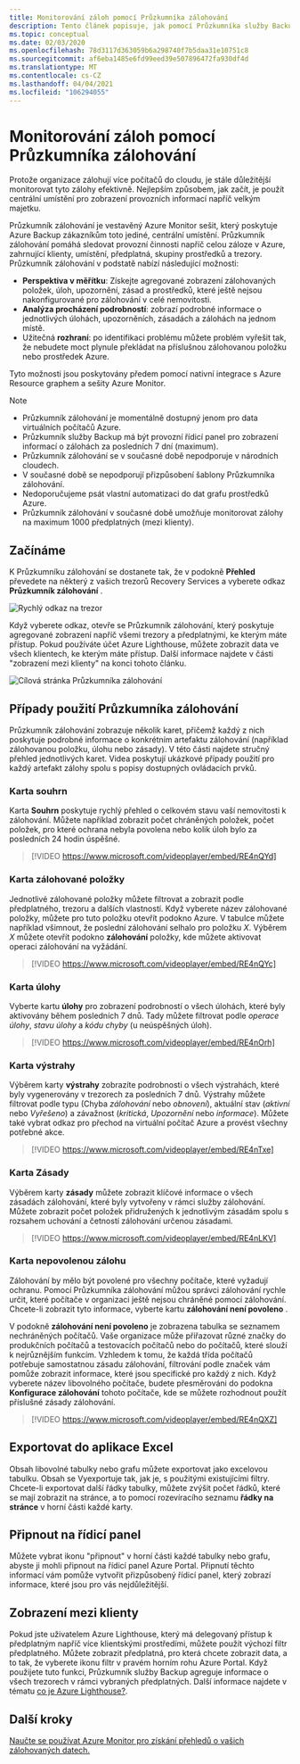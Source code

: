 ```yaml
---
title: Monitorování záloh pomocí Průzkumníka zálohování
description: Tento článek popisuje, jak pomocí Průzkumníka služby Backup provádět sledování záloh v reálném čase napříč trezory, předplatnými, oblastmi a klienty.
ms.topic: conceptual
ms.date: 02/03/2020
ms.openlocfilehash: 78d3117d363059b6a298740f7b5daa31e10751c8
ms.sourcegitcommit: af6eba1485e6fd99eed39e507896472fa930df4d
ms.translationtype: MT
ms.contentlocale: cs-CZ
ms.lasthandoff: 04/04/2021
ms.locfileid: "106294055"
---
```

# <a name="monitor-your-backups-with-backup-explorer"></a>Monitorování záloh pomocí Průzkumníka zálohování

Protože organizace zálohují více počítačů do cloudu, je stále důležitější monitorovat tyto zálohy efektivně. Nejlepším způsobem, jak začít, je použít centrální umístění pro zobrazení provozních informací napříč velkým majetku.

Průzkumník zálohování je vestavěný Azure Monitor sešit, který poskytuje Azure Backup zákazníkům toto jediné, centrální umístění. Průzkumník zálohování pomáhá sledovat provozní činnosti napříč celou záloze v Azure, zahrnující klienty, umístění, předplatná, skupiny prostředků a trezory. Průzkumník zálohování v podstatě nabízí následující možnosti:

* **Perspektiva v měřítku**: Získejte agregované zobrazení zálohovaných položek, úloh, upozornění, zásad a prostředků, které ještě nejsou nakonfigurované pro zálohování v celé nemovitosti.
* **Analýza procházení podrobností**: zobrazí podrobné informace o jednotlivých úlohách, upozorněních, zásadách a zálohách na jednom místě.
* Užitečná **rozhraní**: po identifikaci problému můžete problém vyřešit tak, že nebudete moct plynule překládat na příslušnou zálohovanou položku nebo prostředek Azure.

Tyto možnosti jsou poskytovány předem pomocí nativní integrace s Azure Resource graphem a sešity Azure Monitor.

> [!NOTE]
>
> * Průzkumník zálohování je momentálně dostupný jenom pro data virtuálních počítačů Azure.
> * Průzkumník služby Backup má být provozní řídicí panel pro zobrazení informací o zálohách za posledních 7 dní (maximum).
> * Průzkumník zálohování se v současné době nepodporuje v národních cloudech.
> * V současné době se nepodporují přizpůsobení šablony Průzkumníka zálohování.
> * Nedoporučujeme psát vlastní automatizaci do dat grafu prostředků Azure.
> * Průzkumník zálohování v současné době umožňuje monitorovat zálohy na maximum 1000 předplatných (mezi klienty).

## <a name="get-started"></a>Začínáme

K Průzkumníku zálohování se dostanete tak, že v podokně **Přehled** převedete na některý z vašich trezorů Recovery Services a vyberete odkaz **Průzkumník zálohování** .

![Rychlý odkaz na trezor](media/backup-azure-monitor-with-backup-explorer/vault-quick-link.png)

Když vyberete odkaz, otevře se Průzkumník zálohování, který poskytuje agregované zobrazení napříč všemi trezory a předplatnými, ke kterým máte přístup. Pokud používáte účet Azure Lighthouse, můžete zobrazit data ve všech klientech, ke kterým máte přístup. Další informace najdete v části "zobrazení mezi klienty" na konci tohoto článku.

![Cílová stránka Průzkumníka zálohování](media/backup-azure-monitor-with-backup-explorer/explorer-landing-page.png)

## <a name="backup-explorer-use-cases"></a>Případy použití Průzkumníka zálohování

Průzkumník zálohování zobrazuje několik karet, přičemž každý z nich poskytuje podrobné informace o konkrétním artefaktu zálohování (například zálohovanou položku, úlohu nebo zásady). V této části najdete stručný přehled jednotlivých karet. Videa poskytují ukázkové případy použití pro každý artefakt zálohy spolu s popisy dostupných ovládacích prvků.

### <a name="the-summary-tab"></a>Karta souhrn

Karta **Souhrn** poskytuje rychlý přehled o celkovém stavu vaší nemovitosti k zálohování. Můžete například zobrazit počet chráněných položek, počet položek, pro které ochrana nebyla povolena nebo kolik úloh bylo za posledních 24 hodin úspěšné.

> [!VIDEO https://www.microsoft.com/videoplayer/embed/RE4nQYd]

### <a name="the-backup-items-tab"></a>Karta zálohované položky

Jednotlivé zálohované položky můžete filtrovat a zobrazit podle předplatného, trezoru a dalších vlastností. Když vyberete název zálohované položky, můžete pro tuto položku otevřít podokno Azure. V tabulce můžete například všimnout, že poslední zálohování selhalo pro položku *X*. Výběrem *X* můžete otevřít podokno **zálohování** položky, kde můžete aktivovat operaci zálohování na vyžádání.

> [!VIDEO https://www.microsoft.com/videoplayer/embed/RE4nQYc]

### <a name="the-jobs-tab"></a>Karta úlohy

Vyberte kartu **úlohy** pro zobrazení podrobností o všech úlohách, které byly aktivovány během posledních 7 dnů. Tady můžete filtrovat podle *operace úlohy*, *stavu úlohy* a *kódu chyby* (u neúspěšných úloh).

> [!VIDEO https://www.microsoft.com/videoplayer/embed/RE4nOrh]

### <a name="the-alerts-tab"></a>Karta výstrahy

Výběrem karty **výstrahy** zobrazíte podrobnosti o všech výstrahách, které byly vygenerovány v trezorech za posledních 7 dnů. Výstrahy můžete filtrovat podle typu (Chyba *zálohování* nebo *obnovení*), aktuální stav (*aktivní* nebo *Vyřešeno*) a závažnost (*kritická*, *Upozornění* nebo *informace*). Můžete také vybrat odkaz pro přechod na virtuální počítač Azure a provést všechny potřebné akce.

> [!VIDEO https://www.microsoft.com/videoplayer/embed/RE4nTxe]

### <a name="the-policies-tab"></a>Karta Zásady

Výběrem karty **zásady** můžete zobrazit klíčové informace o všech zásadách zálohování, které byly vytvořeny v rámci služby zálohování. Můžete zobrazit počet položek přidružených k jednotlivým zásadám spolu s rozsahem uchování a četností zálohování určenou zásadami.

> [!VIDEO https://www.microsoft.com/videoplayer/embed/RE4nLKV]

### <a name="the-backup-not-enabled-tab"></a>Karta nepovolenou zálohu

Zálohování by mělo být povolené pro všechny počítače, které vyžadují ochranu. Pomocí Průzkumníka zálohování můžou správci zálohování rychle určit, které počítače v organizaci ještě nejsou chráněné pomocí zálohování. Chcete-li zobrazit tyto informace, vyberte kartu **zálohování není povoleno** .

V podokně **zálohování není povoleno** je zobrazena tabulka se seznamem nechráněných počítačů. Vaše organizace může přiřazovat různé značky do produkčních počítačů a testovacích počítačů nebo do počítačů, které slouží k nejrůznějším funkcím. Vzhledem k tomu, že každá třída počítačů potřebuje samostatnou zásadu zálohování, filtrování podle značek vám pomůže zobrazit informace, které jsou specifické pro každý z nich. Když vyberete název libovolného počítače, budete přesměrováni do podokna **Konfigurace zálohování** tohoto počítače, kde se můžete rozhodnout použít příslušné zásady zálohování.

> [!VIDEO https://www.microsoft.com/videoplayer/embed/RE4nQXZ]

## <a name="export-to-excel"></a>Exportovat do aplikace Excel

Obsah libovolné tabulky nebo grafu můžete exportovat jako excelovou tabulku. Obsah se Vyexportuje tak, jak je, s použitými existujícími filtry. Chcete-li exportovat další řádky tabulky, můžete zvýšit počet řádků, které se mají zobrazit na stránce, a to pomocí rozevíracího seznamu **řádky na stránce** v horní části každé karty.

## <a name="pin-to-the-dashboard"></a>Připnout na řídicí panel

Můžete vybrat ikonu "připnout" v horní části každé tabulky nebo grafu, abyste ji mohli připnout na řídicí panel Azure Portal. Připnutí těchto informací vám pomůže vytvořit přizpůsobený řídicí panel, který zobrazí informace, které jsou pro vás nejdůležitější.

## <a name="cross-tenant-views"></a>Zobrazení mezi klienty

Pokud jste uživatelem Azure Lighthouse, který má delegovaný přístup k předplatným napříč více klientskými prostředími, můžete použít výchozí filtr předplatného. Můžete zobrazit předplatná, pro která chcete zobrazit data, a to tak, že vyberete ikonu filtr v pravém horním rohu Azure Portal. Když použijete tuto funkci, Průzkumník služby Backup agreguje informace o všech trezorech v rámci vybraných předplatných. Další informace najdete v tématu [co je Azure Lighthouse?](../lighthouse/overview.md).

## <a name="next-steps"></a>Další kroky

[Naučte se používat Azure Monitor pro získání přehledů o vašich zálohovaných datech.](./backup-azure-monitoring-use-azuremonitor.md)
